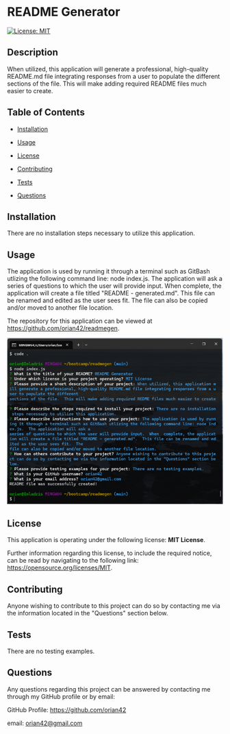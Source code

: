 # README Generator
  
[![License: MIT](https://img.shields.io/badge/License-MIT-yellow.svg)](https://opensource.org/licenses/MIT)
  

## Description
  

When utilized, this application will generate a professional, high-quality README.md file integrating responses from a user to populate the different sections of the file.  This will make adding required README files much easier to create.
  

## Table of Contents
  

- [Installation](#installation)
  
- [Usage](#usage)
  
- [License](#license)
  
- [Contributing](#contributing)
  
- [Tests](#tests)
  
- [Questions](#questions)
  

## Installation
  

There are no installation steps necessary to utilize this application.
  

## Usage
  

The application is used by running it through a terminal such as GitBash utlizing the following command line: node index.js.  The application will ask a series of questions to which the user will provide input.  When  complete, the application will create a file titled "README - generated.md".  This file can be renamed and edited as the user sees fit.  The file can also be copied and/or moved to another file location.

The repository for this application can be viewed at https://github.com/orian42/readmegen.

![a screenshot of the Weather Dashboard](assets/screenshot.png)

## License
  

This application is operating under the following license: **MIT License**.  
  

Further information regarding this license, to include the required notice, can be read by navigating to the following link: https://opensource.org/licenses/MIT.
  

## Contributing
  

Anyone wishing to contribute to this project can do so by contacting me via the information located in the "Questions" section below.
  

## Tests
  

There are no testing examples.
  

## Questions
  

Any questions regarding this project can be answered by contacting me through my GitHub profile or by email:
  
GitHub Profile: https://github.com/orian42
  
email: orian42@gmail.com
